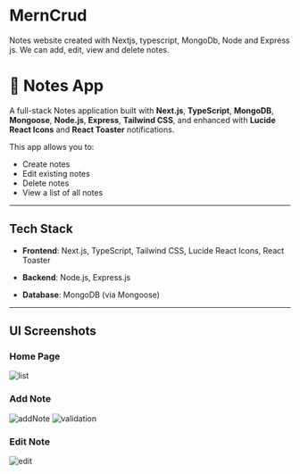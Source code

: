 # MernCrud
Notes website created with Nextjs, typescript, MongoDb, Node and Express js.
We can add, edit, view and delete notes.
# 📝 Notes App

A full-stack Notes application built with **Next.js**, **TypeScript**, **MongoDB**, **Mongoose**, **Node.js**, **Express**, **Tailwind CSS**, and enhanced with **Lucide React Icons** and **React Toaster** notifications.

This app allows you to:
-  Create notes
-  Edit existing notes
-  Delete notes
-  View a list of all notes

---

## Tech Stack

- **Frontend**: Next.js, TypeScript, Tailwind CSS, Lucide React Icons, React Toaster
- **Backend**: Node.js, Express.js

- **Database**: MongoDB (via Mongoose)

---

## UI Screenshots

### Home Page
![list](https://github.com/user-attachments/assets/05057c1a-e7ca-45d7-ad22-cb7ebf1088b3)
### Add Note
![addNote](https://github.com/user-attachments/assets/dc4e74c9-8573-4bbe-a7c7-4e77a1fe11c5)
![validation](https://github.com/user-attachments/assets/59e6cedc-6f6a-49a3-8cd7-1ecf93c80f4d)
### Edit Note
![edit](https://github.com/user-attachments/assets/f01ee2c6-f759-4700-9bd3-0a0566e9530f)

